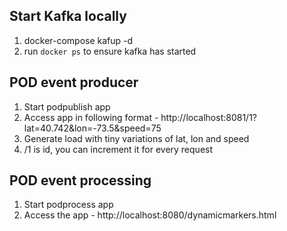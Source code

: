 ## Start Kafka locally
1. docker-compose kafup -d
2. run `docker ps` to ensure kafka has started

## POD event producer
1. Start podpublish app
2. Access app in following format - http://localhost:8081/1?lat=40.742&lon=-73.5&speed=75
3. Generate load with tiny variations of lat, lon and speed
4. /1 is id, you can increment it for every request

## POD event processing
1. Start podprocess app
2. Access the app - http://localhost:8080/dynamicmarkers.html
